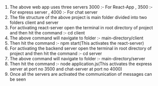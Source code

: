1. The above web app uses three servers 3000 :- For React-App , 3500 :- For express server , 4000 :- For chat server 
2. The file structure of the above project is main folder divided into two folders client and server 
3. For activating react-server open the terminal in root directory of project and then hit the command :- cd client
4. The above command will navigate to folder :- main-directory/client
5. Then hit the command :- npm start(This activates the react-server)
6. For activating the backend server open the terminal in root directory of project and then hit the command :- cd server
7. The above command will navigate to folder :- main-directory/server
8. Then hit the command :- node application.js(This activates the express server at port no 3500 and chat-server at port no 4000)
9.  Once all the servers are activated the communication of messages can be seen
